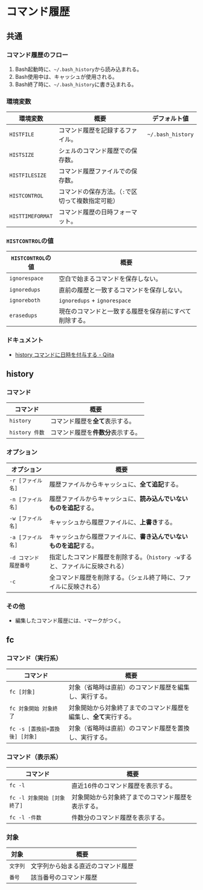 # コマンド履歴

## 共通

### コマンド履歴のフロー

1. Bash起動時に、`~/.bash_history`から読み込まれる。
1. Bash使用中は、キャッシュが使用される。
1. Bash終了時に、`~/.bash_history`に書き込まれる。

### 環境変数

| 環境変数         | 概要                                              | デフォルト値      |
| ---------------- | ------------------------------------------------- | ----------------- |
| `HISTFILE`       | コマンド履歴を記録するファイル。                  | `~/.bash_history` |
| `HISTSIZE`       | シェルのコマンド履歴での保存数。                  |                   |
| `HISTFILESIZE`   | コマンド履歴ファイルでの保存数。                  |                   |
| `HISTCONTROL`    | コマンドの保存方法。（`:`で区切って複数指定可能） |                   |
| `HISTTIMEFORMAT` | コマンド履歴の日時フォーマット。                  |                   |

### `HISTCONTROL`の値

| `HISTCONTROL`の値 | 概要                                                   |
| ----------------- | ------------------------------------------------------ |
| `ignorespace`     | 空白で始まるコマンドを保存しない。                     |
| `ignoredups`      | 直前の履歴と一致するコマンドを保存しない。             |
| `ignoreboth`      | `ignoredups` + `ignorespace`                           |
| `erasedups`       | 現在のコマンドと一致する履歴を保存前にすべて削除する。 |

### ドキュメント

- [history コマンドに日時を付与する - Qiita](https://qiita.com/bezeklik/items/56a597acc2eb568860d7)

## history

### コマンド

|コマンド|概要|
|---|---|
|`history`|コマンド履歴を**全て**表示する。|
|`history 件数`|コマンド履歴を**件数分**表示する。|

### オプション

| オプション            | 概要                                                         |
| --------------------- | ------------------------------------------------------------ |
| `-r [ファイル名]`     | 履歴ファイルからキャッシュに、**全て追記**する。             |
| `-n [ファイル名]`     | 履歴ファイルからキャッシュに、**読み込んでいないものを追記**する。 |
| `-w [ファイル名]`     | キャッシュから履歴ファイルに、**上書き**する。               |
| `-a [ファイル名]`     | キャッシュから履歴ファイルに、**書き込んでいないものを追記**する。 |
| `-d コマンド履歴番号` | 指定したコマンド履歴を削除する。（`history -w`すると、ファイルに反映される） |
| `-c`                  | 全コマンド履歴を削除する。（シェル終了時に、ファイルに反映される） |

### その他

- 編集したコマンド履歴には、`*`マークがつく。

## fc

### コマンド（実行系）

| コマンド                       | 概要                                                         |
| ------------------------------ | ------------------------------------------------------------ |
| `fc [対象]`                    | 対象（省略時は直前）のコマンド履歴を編集し、実行する。       |
| `fc 対象開始 対象終了`         | 対象開始から対象終了までのコマンド履歴を編集し、**全て**実行する。 |
| `fc -s [置換前=置換後] [対象]` | 対象（省略時は直前）のコマンド履歴を置換し、実行する。       |

### コマンド（表示系）

| コマンド                    | 概要                                               |
| --------------------------- | -------------------------------------------------- |
| `fc -l`                     | 直近16件のコマンド履歴を表示する。                 |
| `fc -l 対象開始 [対象終了]` | 対象開始から対象終了までのコマンド履歴を表示する。 |
| `fc -l -件数`               | 件数分のコマンド履歴を表示する。                   |

### 対象

| 対象     | 概要                               |
| -------- | ---------------------------------- |
| `文字列` | 文字列から始まる直近のコマンド履歴 |
| `番号`   | 該当番号のコマンド履歴             |

